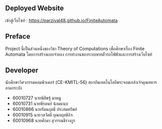 ## Deployed Website
เข้าสู่เว็บไซท์ : https://parzival48.github.io/FiniteAutomata

## Preface
Project นี้เป็นส่วนหนึ่งของวิชา Theory of Computations
เพื่อศึกษาเรื่อง Finite Automata โดยการสร้างแบบจำลอง
การทำงานของระบบขายตั๋วรถไฟฟ้าและการสร้างเว็บไซท์

## Developer
นักศึกษาวิศวกรรมคอมพิวเตอร์ (CE-KMITL-56)
สถาบันเทคโนโลยีพระจอมเกล้าเจ้าคุณทหารลาดกระบัง
 * 60010727  นายพิสิษฐ์ มาหนู
 * 60010731  นายพีรดนย์ น้อมแนบ
 * 60010866  นายรัตนฤทธิ์ ประสมทรัพย์
 * 60010915  นายวสวัตติ์ บุณยฤทธิกิจ
 * 60010968  นายศักดา สุวรรณธีรางกูร
